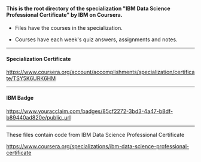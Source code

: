 #### This is the root directory of the specialization "IBM Data Science Professional Certificate" by IBM on Coursera. ####



* Files have the courses in the specialization.

* Courses have each week's quiz answers, assignments and notes.

------------------------------------------------------------

#### Specialization Certificate ####
https://www.coursera.org/account/accomplishments/specialization/certificate/TSY5K6URK6HM

------------------------------------------------------------

#### IBM Badge ####
https://www.youracclaim.com/badges/85cf2272-3bd3-4a47-b8df-b89440ad820e/public_url

------------------------------------------------------------

These files contain code from
IBM Data Science Professional Certificate

https://www.coursera.org/specializations/ibm-data-science-professional-certificate